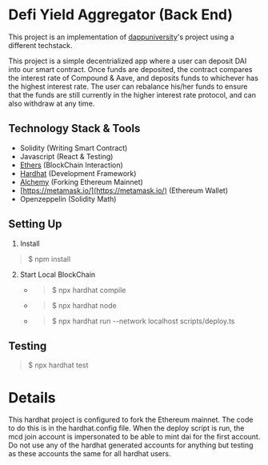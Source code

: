 # Defi Yield Aggregator (Back End)

This project is an implementation of [dappuniversity](https://github.com/dappuniversity/yield-aggregator)'s project using a different techstack.

This project is a simple decentrialized app where a user can deposit DAI into our smart contract. Once funds are deposited, the contract compares the interest rate of Compound & Aave, and deposits funds to whichever has the highest interest rate. The user can rebalance his/her funds to ensure that the funds are still currently in the higher interest rate protocol, and can also withdraw at any time.

## Technology Stack & Tools

- Solidity (Writing Smart Contract)
- Javascript (React & Testing)
- [Ethers](https://docs.ethers.io/v5/) (BlockChain Interaction)
- [Hardhat](https://hardhat.org/) (Development Framework)
- [Alchemy](https://www.alchemy.com/) (Forking Ethereum Mainnet)
- [https://metamask.io/](https://metamask.io/) (Ethereum Wallet)
- Openzeppelin (Solidity Math)

## Setting Up
1. Install
>$ npm install
2. Start Local BlockChain
    - > $ npx hardhat compile
    - > $ npx hardhat node
    - > $ npx hardhat run --network localhost scripts/deploy.ts

## Testing
> $ npx hardhat test

# Details
This hardhat project is configured to fork the Ethereum mainnet.  The code to do this is in the hardhat.config file.  When the deploy script is run, the mcd join account is impersonated to be able to mint dai for the first account.  Do not use any of the hardhat generated accounts for anything but testing as these accounts the same for all hardhat users. 


